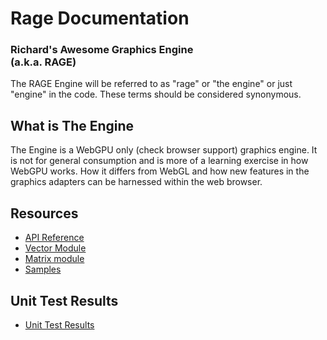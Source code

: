 # Rage Documentation

### Richard's Awesome Graphics Engine <br> (a.k.a. RAGE)

The RAGE Engine will be referred to as "rage" or "the engine" or just "engine" in the code.  These terms should be considered synonymous.


## What is The Engine

The Engine is a WebGPU only (check browser support) graphics engine.  It is not for general consumption and is more of a learning exercise in how WebGPU works.  How it differs from WebGL and how new features in the graphics adapters can be harnessed within the web browser.

## Resources

 - [API Reference](API-Reference.html)
 - [Vector Module](Vector-Module.html)
 - [Matrix module](Matrix-Module.html)
 - [Samples](../index.html)

## Unit Test Results

 - [Unit Test Results](Unit-Test-Results.html)